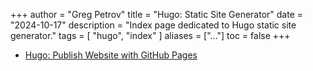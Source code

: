 +++
author = "Greg Petrov"
title = "Hugo: Static Site Generator"
date = "2024-10-17"
description = "Index page dedicated to Hugo static site generator."
tags = [
    "hugo",
    "index"
]
aliases = ["..."]
toc = false
+++

- [Hugo: Publish Website with GitHub Pages](./20241011094140-hugo-publish-website-github-pages.md)
